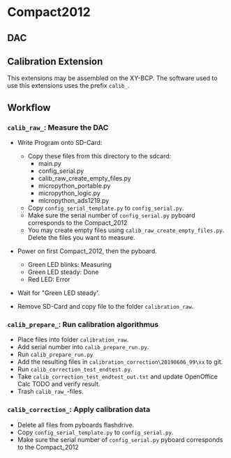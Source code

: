 # Compact2012

## DAC

## Calibration Extension

This extensions may be assembled on the XY-BCP.
The software used to use this extensions uses the prefix `calib_`.

## Workflow

### `calib_raw_`: Measure the DAC

- Write Program onto SD-Card:
  - Copy these files from this directory to the sdcard:
    - main.py
    - config_serial.py
    - calib_raw_create_empty_files.py
    - micropython_portable.py
    - micropython_logic.py
    - micropython_ads1219.py
  - Copy `config_serial_template.py` to `config_serial.py`.
  - Make sure the serial number of `config_serial.py` pyboard corresponds to the Compact_2012
  - You may create empty files using `calib_raw_create_empty_files.py`. Delete the files you want to measure.

- Power on first Compact_2012, then the pyboard.
  - Green LED blinks: Measuring
  - Green LED steady: Done
  - Red LED: Error

- Wait for "Green LED steady'.
- Remove SD-Card and copy file to the folder `calibration_raw`.

### `calib_prepare_`: Run calibration algorithmus

- Place files into folder `calibration_raw`.
- Add serial number into `calib_prepare_run.py`.
- Run `calib_prepare_run.py`
- Add the resulting files in `calibration_correction\20190606_99\xx` to git.
- Run `calib_correction_test_endtest.py`.
- Take `calib_correction_test_endtest_out.txt` and update OpenOffice Calc TODO and verify result.
- Trash `calib_raw_`-files.

### `calib_correction_`: Apply calibration data

- Delete all files from pyboards flashdrive.
- Copy `config_serial_template.py` to `config_serial.py`.
- Make sure the serial number of `config_serial.py` pyboard corresponds to the Compact_2012
